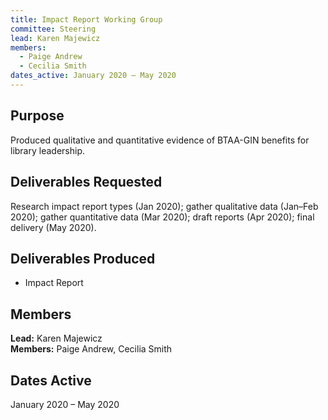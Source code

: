 ```yaml
---
title: Impact Report Working Group
committee: Steering
lead: Karen Majewicz
members:
  - Paige Andrew
  - Cecilia Smith
dates_active: January 2020 – May 2020
---
```


## Purpose
Produced qualitative and quantitative evidence of BTAA-GIN benefits for library leadership.

## Deliverables Requested
Research impact report types (Jan 2020); gather qualitative data (Jan–Feb 2020); gather quantitative data (Mar 2020); draft reports (Apr 2020); final delivery (May 2020).

## Deliverables Produced
- Impact Report

## Members
**Lead:** Karen Majewicz  
**Members:** Paige Andrew, Cecilia Smith

## Dates Active
January 2020 – May 2020
